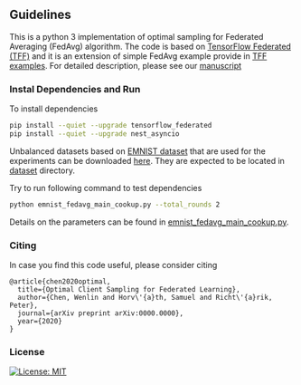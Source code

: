  ## Guidelines

 This is a python 3 implementation of optimal sampling for Federated Averaging (FedAvg) algorithm. The code is based on [TensorFlow Federated (TFF)](https://github.com/tensorflow/federated) and it is an extension of simple FedAvg example provide in [TFF examples](https://github.com/tensorflow/federated/tree/master/tensorflow_federated/python/examples/simple_fedavg). For detailed description, please see our [manuscript](https://arxiv.org/pdf/0000.0000.pdf)
 
 ### Instal Dependencies and Run
 To install dependencies 
 ```sh
 pip install --quiet --upgrade tensorflow_federated
 pip install --quiet --upgrade nest_asyncio
 ```

 Unbalanced datasets based on [EMNIST dataset](https://www.tensorflow.org/federated/api_docs/python/tff/simulation/datasets/emnist/load_data) that are used for the experiments can be downloaded [here](https://dataverse.harvard.edu/dataset.xhtml?persistentId=doi%3A10.7910%2FDVN%2FRZQIKP&version=DRAFT). They are expected to be located in [dataset](dataset) directory.

 Try to run following command to test dependencies

 ```sh
 python emnist_fedavg_main_cookup.py --total_rounds 2
 ```
 Details on the parameters can be found in [emnist_fedavg_main_cookup.py](emnist_fedavg_main_cookup.py).

 ### Citing
 In case you find this code useful, please consider citing

 ```
 @article{chen2020optimal,
   title={Optimal Client Sampling for Federated Learning},
   author={Chen, Wenlin and Horv\'{a}th, Samuel and Richt\'{a}rik, Peter},
   journal={arXiv preprint arXiv:0000.0000},
   year={2020}
 }
 ```
 ### License
 [![License: MIT](https://img.shields.io/badge/License-MIT-yellow.svg)](https://opensource.org/licenses/MIT)

